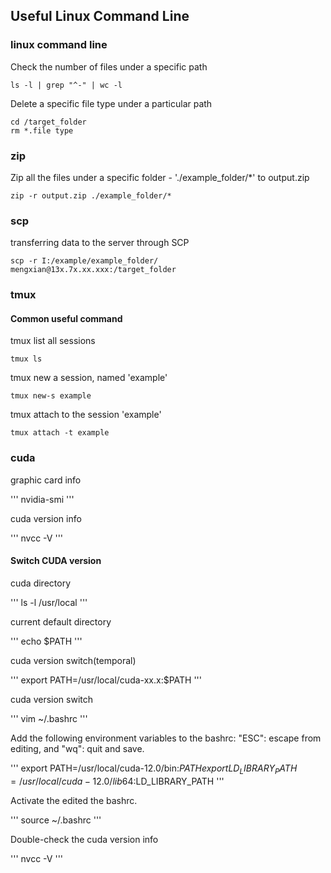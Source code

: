 ## Useful Linux Command Line

### linux command line
Check the number of files under a specific path
```
ls -l | grep "^-" | wc -l
```

Delete a specific file type under a particular path
```
cd /target_folder
rm *.file type
```

### zip
Zip all the files under a specific folder - './example_folder/*' to output.zip
```
zip -r output.zip ./example_folder/*
```

### scp
transferring data to the server through SCP
```
scp -r I:/example/example_folder/ mengxian@13x.7x.xx.xxx:/target_folder
```

### tmux
#### Common useful command
tmux list all sessions
```
tmux ls
```

tmux new a session, named 'example'
```
tmux new-s example
```

tmux attach to the session 'example'
```
tmux attach -t example
```
### cuda

graphic card info

'''
nvidia-smi
'''

cuda version info

'''
nvcc -V
'''

#### Switch CUDA version
cuda directory

'''
ls -l /usr/local
'''

current default directory

'''
echo $PATH
'''

cuda version switch(temporal)

'''
export PATH=/usr/local/cuda-xx.x:$PATH
'''

cuda version switch

'''
vim ~/.bashrc
'''

Add the following environment variables to the bashrc: "ESC": escape from editing, and "wq": quit and save.

'''
export PATH=/usr/local/cuda-12.0/bin:$PATH
export LD_LIBRARY_PATH=/usr/local/cuda-12.0/lib64:$LD_LIBRARY_PATH
'''

Activate the edited the bashrc.

'''
source ~/.bashrc
'''

Double-check the cuda version info

'''
nvcc -V
'''
